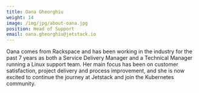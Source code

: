 ```yaml
---
title: Oana Gheorghiu
weight: 14
image: /img/jpg/about-oana.jpg
position: Head of Support
email: oana.gheorghiu@jetstack.io
---
```


Oana comes from Rackspace and has been working in the industry for the past 7
years as both a Service Delivery Manager and a Technical Manager running a Linux
support team. Her main focus has been on customer satisfaction, project delivery
and process improvement, and she is now excited to continue the journey at
Jetstack and join the Kubernetes community.
